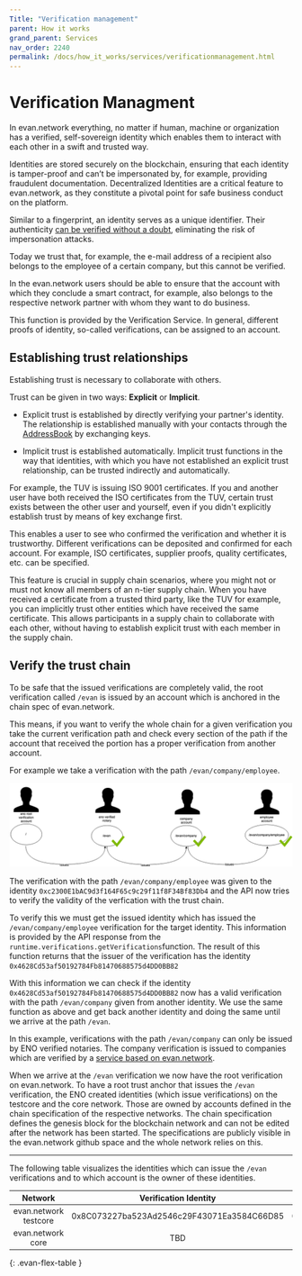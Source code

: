 ```yaml
---
Title: "Verification management"
parent: How it works
grand_parent: Services
nav_order: 2240
permalink: /docs/how_it_works/services/verificationmanagement.html
---
```


# Verification Managment

In evan.network everything, no matter if human, machine or organization has a verified, self-sovereign identity which enables them to interact with each other in a swift and trusted way.

Identities are stored securely on the blockchain, ensuring that each identity is tamper-proof and can’t be impersonated by, for example, providing fraudulent documentation. Decentralized Identities are a critical feature to evan.network, as they constitute a pivotal point for safe business conduct on the platform.

Similar to a fingerprint, an identity serves as a unique identifier.
Their authenticity [can be verified without a doubt](/docs/first_steps/core_apps/verification.html), eliminating the risk of impersonation attacks.

Today we trust that, for example, the e-mail address of a recipient also belongs to the employee of a certain company, but this cannot be verified.

In the evan.network users should be able to ensure that the account with which they conclude a smart contract, for example, also belongs to the respective network partner with whom they want to do business.

This function is provided by the Verification Service. In general, different proofs of identity, so-called verifications, can be assigned to an account.


## Establishing trust relationships

Establishing trust is necessary to collaborate with others.

Trust can be given in two ways: **Explicit** or **Implicit**.

* Explicit trust is established by directly verifying your partner's identity. The relationship is established manually with your contacts through the [AddressBook](/docs/first_steps/core_apps/contacts.html) by exchanging keys.

* Implicit trust is established automatically.
Implicit trust functions in the way that identities, with which you have not established an explicit trust relationship, can be trusted indirectly and automatically.

For example, the TUV is issuing ISO 9001 certificates. If you and another user have both received the ISO certificates from the TUV, certain trust exists between the other user and yourself, even if you didn't explicitly establish trust by means of key exchange first.

This enables a user to see who confirmed the verification and whether it is trustworthy. Different verifications can be deposited and confirmed for each account. For example, ISO certificates, supplier proofs, quality certificates, etc. can be specified.

This feature is crucial in supply chain scenarios, where you might not or must not know all members of an n-tier supply chain.
When you have received a certificate from a trusted third party, like the TUV for example, you can implicitly trust other entities which have received the same certificate.
This allows participants in a supply chain to collaborate with each other, without having to establish explicit trust with each member in the supply chain.


## Verify the trust chain

To be safe that the issued verifications are completely valid, the root verification called `/evan` is issued by an account which is anchored in the chain spec of evan.network.


This means, if you want to verify the whole chain for a given verification you take the current verification path and check every section of the path if the account that received the portion has a proper verification from another account.


For example we take a verification with the path `/evan/company/employee`.

![ENO verification](/docs/2000_how_it_works/img/eno_verification.png)

The verification with the path `/evan/company/employee` was given to the identity `0xc2300E1bAC9d3f164F65c9c29f11f8F34Bf83Db4` and the API now tries to verify the validity of the verfication with the trust chain.

To verify this we must get the issued identity which has issued the `/evan/company/employee` verification for the target identity. This information is provided by the API response from the `runtime.verifications.getVerifications`function. The result of this function returns that the issuer of the verification has the identity `0x4628Cd53af50192784Fb81470688575d4DD0BB82`

With this information we can check if the identity `0x4628Cd53af50192784Fb81470688575d4DD0BB82` now has a valid verification with the path `/evan/company` given from another identity. We use the same function as above and get back another identity and doing the same until we arrive at the path `/evan`.

In this example, verifications with the path `/evan/company` can only be issued by ENO verified notaries. The company verification is issued to companies which are verified by a [service based on evan.network](/docs/first_steps/power_apps/notary-verification.html).

When we arrive at the `/evan` verification we now have the root verification on evan.network. To have a root trust anchor that issues the `/evan` verification, the ENO created identities (which issue verifications) on the testcore and the core network. Those are owned by accounts defined in the chain specification of the respective networks. The chain specification defines the genesis block for the blockchain network and can not be edited after the network has been started. The specifications are publicly visible in the evan.network github space and the whole network relies on this.

-------

The following table visualizes the identities which can issue the `/evan` verifications and to which account is the owner of these identities.

| Network | Verification Identity | Verification Account |
| :-: | :-: | :-: |
| evan.network testcore  | 0x8C073227ba523Ad2546c29F43071Ea3584C66D85 | 0x00a71373dA6e26F134B87faD634AbBB154C8778d |
| evan.network core       |  TBD | TBD |
{: .evan-flex-table }

